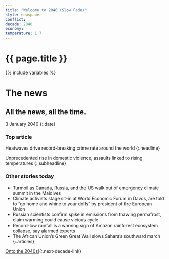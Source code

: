 ```yaml
---
title: "Welcome to 2040 (Slow Fade)"
style: newspaper
conflict: 
decade: 2040
economy: 
temperature: 1.7
---
```


<h1>{{ page.title }}</h1>

{% include variables %}
# The news

## All the news, all the time.

3 January 2040
{:.date}

### Top article

Heatwaves drive record-breaking crime rate around the world
{:.headline}

Unprecedented rise in domestic violence, assaults linked to rising temperatures
{:.subheadline}

### Other stories today

- Turmoil as Canada, Russia, and the US walk out of emergency climate summit in the Maldives
- Climate activists stage sit-in at World Economic Forum in Davos, are told to “go home and whine to your dolls” by president of the European Union
- Russian scientists confirm spike in emissions from thawing permafrost, claim warming could cause vicious cycle
- Record-low rainfall is a warning sign of Amazon rainforest ecosystem collapse, say alarmed experts
- The African Union’s Green Great Wall slows Sahara’s southward march
{:.articles}

[Onto the 2040s!](chapter_refugee-crisis-and-slow-fade-world.html){:.next-decade-link}
